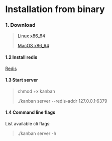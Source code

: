 # Installation from binary

### 1. Download

> [Linux x86_64](https://github.com/leanlabsio/kanban/releases/download/1.4.1/kanban_x86_64_linux)
>
> [MacOS x86_64](https://github.com/leanlabsio/kanban/releases/download/1.4.1/kanban_x86_64_darwin)

#### 1.2 Install redis

[Redis](http://redis.io/download#installation)

#### 1.3 Start server

> chmod +x kanban
>
> ./kanban server --redis-addr 127.0.0.1:6379

#### 1.4 Command line flags

List available cli flags:

> ./kanban server -h
